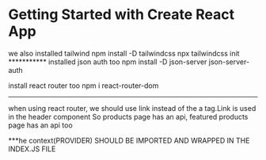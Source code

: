 # Getting Started with Create React App

we also installed tailwind 
 npm install -D tailwindcss
npx tailwindcss init
***********  installed json auth too          npm install -D json-server json-server-auth

install react router too           npm i react-router-dom
***********************************************
when using react router, we should use link instead of the a tag.Link is used in the header component 
So products page has an api, featured products page has an api too



***he context(PROVIDER) SHOULD BE IMPORTED AND WRAPPED IN THE INDEX.JS FILE
